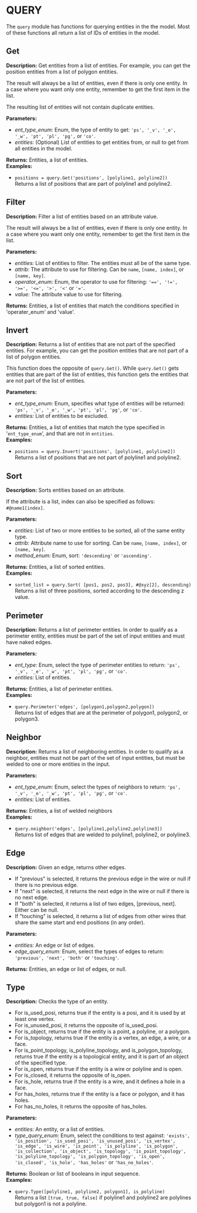 # QUERY  
  
The `query` module has functions for querying entities in the the model.
Most of these functions all return a list of IDs of entities in the model.  
  
  
## Get  
  
  
**Description:** Get entities from a list of entities.
For example, you can get the position entities from a list of polygon entities.


The result will always be a list of entities, even if there is only one entity.
In a case where you want only one entity, remember to get the first item in the list.


The resulting list of entities will not contain duplicate entities.

  
  
**Parameters:**  
  * *ent\_type\_enum:* Enum, the type of entity to get: `'ps', '_v', '_e', '_w', 'pt', 'pl',
'pg',` or `'co'`.  
  * *entities:* (Optional) List of entities to get entities from, or null to get from all entities in the model.  
  
**Returns:** Entities, a list of entities.  
**Examples:**  
  * `positions = query.Get('positions', [polyline1, polyline2])`  
    Returns a list of positions that are part of polyline1 and polyline2.
  
  
  
## Filter  
  
  
**Description:** Filter a list of entities based on an attribute value.


The result will always be a list of entities, even if there is only one entity.
In a case where you want only one entity, remember to get the first item in the list.

  
  
**Parameters:**  
  * *entities:* List of entities to filter. The entities must all be of the same type.  
  * *attrib:* The attribute to use for filtering. Can be `name`, `[name, index]`, or `[name,
key]`.  
  * *operator\_enum:* Enum, the operator to use for filtering: `'==', '!=', '>=', '<=', '>', '<'` or `'='`.  
  * *value:* The attribute value to use for filtering.  
  
**Returns:** Entities, a list of entities that match the conditions specified in 'operater\_enum' and 'value'.  
  
  
## Invert  
  
  
**Description:** Returns a list of entities that are not part of the specified entities.
For example, you can get the position entities that are not part of a list of polygon entities.


This function does the opposite of `query.Get()`.
While `query.Get()` gets entities that are part of the list of entities,
this function gets the entities that are not part of the list of entities.

  
  
**Parameters:**  
  * *ent\_type\_enum:* Enum, specifies what type of entities will be returned: `'ps', '_v', '_e',
'_w', 'pt', 'pl', 'pg'`, or `'co'`.  
  * *entities:* List of entities to be excluded.  
  
**Returns:** Entities, a list of entities that match the type specified in '`ent_type_enum`', and that are not in `entities`.  
**Examples:**  
  * `positions = query.Invert('positions', [polyline1, polyline2])`  
    Returns a list of positions that are not part of polyline1 and polyline2.
  
  
  
## Sort  
  
  
**Description:** Sorts entities based on an attribute.


If the attribute is a list, index can also be specified as follows: `#@name1[index]`.

  
  
**Parameters:**  
  * *entities:* List of two or more entities to be sorted, all of the same entity type.  
  * *attrib:* Attribute name to use for sorting. Can be `name`, `[name, index]`, or `[name, key]`.  
  * *method\_enum:* Enum, sort: `'descending'` or `'ascending'`.  
  
**Returns:** Entities, a list of sorted entities.  
**Examples:**  
  * `sorted_list = query.Sort( [pos1, pos2, pos3], #@xyz[2], descending)`  
    Returns a list of three positions, sorted according to the descending z value.
  
  
  
## Perimeter  
  
  
**Description:** Returns a list of perimeter entities. In order to qualify as a perimeter entity,
entities must be part of the set of input entities and must have naked edges.

  
  
**Parameters:**  
  * *ent\_type:* Enum, select the type of perimeter entities to return: `'ps', '_v', '_e', '_w',
'pt', 'pl', 'pg',` or `'co'`.  
  * *entities:* List of entities.  
  
**Returns:** Entities, a list of perimeter entities.  
**Examples:**  
  * `query.Perimeter('edges', [polygon1,polygon2,polygon])`  
    Returns list of edges that are at the perimeter of polygon1, polygon2, or polygon3.
  
  
  
## Neighbor  
  
  
**Description:** Returns a list of neighboring entities. In order to qualify as a neighbor,
entities must not be part of the set of input entities, but must be welded to one or more entities in the input.

  
  
**Parameters:**  
  * *ent\_type\_enum:* Enum, select the types of neighbors to return: `'ps', '_v', '_e', '_w', 'pt', 'pl',
'pg',` or `'co'`.  
  * *entities:* List of entities.  
  
**Returns:** Entities, a list of welded neighbors  
**Examples:**  
  * `query.neighbor('edges', [polyline1,polyline2,polyline3])`  
    Returns list of edges that are welded to polyline1, polyline2, or polyline3.
  
  
  
## Edge  
  
  
**Description:** Given an edge, returns other edges.
- If "previous" is selected, it returns the previous edge in the wire or null if there is no previous edge.
- If "next" is selected, it returns the next edge in the wire or null if there is no next edge.
- If "both" is selected, it returns a list of two edges, [previous, next]. Either can be null.
- If "touching" is selected, it returns a list of edges from other wires that share the same start and end positions (in any order).  
  
**Parameters:**  
  * *entities:* An edge or list of edges.  
  * *edge\_query\_enum:* Enum, select the types of edges to return: `'previous', 'next', 'both'` or `'touching'`.  
  
**Returns:** Entities, an edge or list of edges, or null.  
  
  
## Type  
  
  
**Description:** Checks the type of an entity. 

- For is\_used\_posi, returns true if the entity is a posi, and it is used by at least one
  vertex.
- For is\_unused\_posi, it returns the opposite of is\_used\_posi.
- For is\_object, returns true if the entity is a point, a polyline, or a polygon.
- For is\_topology, returns true if the entity is a vertex, an edge, a wire, or a face.
- For is\_point\_topology, is\_polyline\_topology, and is\_polygon\_topology, returns true if the
  entity is a topological entity, and it is part of an object of the specified type.
- For is\_open, returns true if the entity is a wire or polyline and is open.
- For is\_closed, it returns the opposite of is\_open.
- For is\_hole, returns true if the entity is a wire, and it defines a hole in a face.
- For has\_holes, returns true if the entity is a face or polygon, and it has holes.
- For has\_no\_holes, it returns the opposite of has\_holes.  
  
**Parameters:**  
  * *entities:* An entity, or a list of entities.  
  * *type\_query\_enum:* Enum, select the conditions to test against: `'exists', 'is_position',
'is_used_posi', 'is_unused_posi', 'is_vertex', 'is_edge', 'is_wire', 'is_point',
'is_polyline', 'is_polygon', 'is_collection', 'is_object', 'is_topology',
'is_point_topology', 'is_polyline_topology', 'is_polygon_topology', 'is_open',
'is_closed', 'is_hole', 'has_holes'` or `'has_no_holes'`.  
  
**Returns:** Boolean or list of booleans in input sequence.  
**Examples:**  
  * `query.Type([polyline1, polyline2, polygon1], is_polyline)`  
    Returns a list `[true, true, false]` if polyline1 and polyline2 are polylines but
polygon1 is not a polyline.
  
  
  
